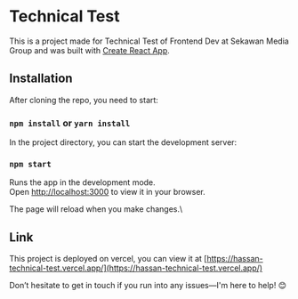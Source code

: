 # Technical Test

This is a project made for Technical Test of Frontend Dev at Sekawan Media Group and was built with [Create React App](https://github.com/facebook/create-react-app).

## Installation

After cloning the repo, you need to start:

### `npm install` or `yarn install`

In the project directory, you can start the development server:

### `npm start`

Runs the app in the development mode.\
Open [http://localhost:3000](http://localhost:3000) to view it in your browser.

The page will reload when you make changes.\

## Link

This project is deployed on vercel, you can view it at [https://hassan-technical-test.vercel.app/](https://hassan-technical-test.vercel.app/)

Don’t hesitate to get in touch if you run into any issues—I'm here to help! 😊
